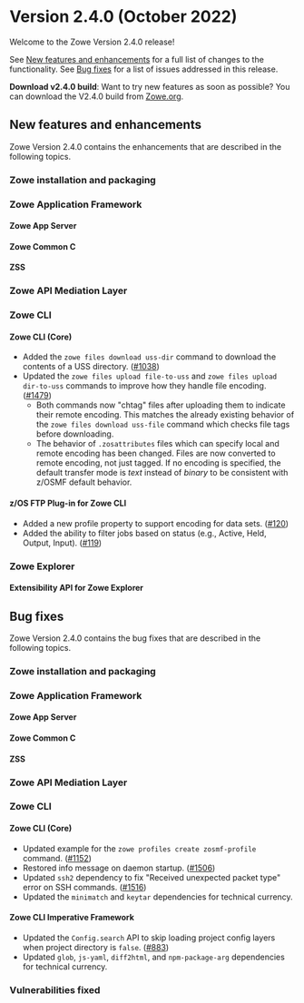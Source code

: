 # Version 2.4.0 (October 2022)

Welcome to the Zowe Version 2.4.0 release!

See [New features and enhancements](#new-features-and-enhancements) for a full list of changes to the functionality. See [Bug fixes](#bug-fixes) for a list of issues addressed in this release.

**Download v2.4.0 build**: Want to try new features as soon as possible? You can download the V2.4.0 build from [Zowe.org](https://www.zowe.org/download.html).

## New features and enhancements

Zowe Version 2.4.0 contains the enhancements that are described in the following topics.

### Zowe installation and packaging



### Zowe Application Framework

#### Zowe App Server 



#### Zowe Common C



#### ZSS



### Zowe API Mediation Layer



### Zowe CLI

#### Zowe CLI (Core)

- Added the `zowe files download uss-dir` command to download the contents of a USS directory. ([#1038](https://github.com/zowe/zowe-cli/issues/1038))
- Updated the `zowe files upload file-to-uss` and `zowe files upload dir-to-uss` commands to improve how they handle file encoding. ([#1479](https://github.com/zowe/zowe-cli/issues/1479))
    - Both commands now "chtag" files after uploading them to indicate their remote encoding. This matches the already existing behavior of the `zowe files download uss-file` command which checks file tags before downloading.
    - The behavior of `.zosattributes` files which can specify local and remote encoding has been changed. Files are now converted to remote encoding, not just tagged. If no encoding is specified, the default transfer mode is *text* instead of *binary* to be consistent with z/OSMF default behavior.

#### z/OS FTP Plug-in for Zowe CLI

- Added a new profile property to support encoding for data sets. ([#120](https://github.com/zowe/zowe-cli-ftp-plugin/pull/120))
- Added the ability to filter jobs based on status (e.g., Active, Held, Output, Input). ([#119](https://github.com/zowe/zowe-cli-ftp-plugin/pull/119))

### Zowe Explorer



#### Extensibility API for Zowe Explorer



## Bug fixes

Zowe Version 2.4.0 contains the bug fixes that are described in the following topics.

### Zowe installation and packaging



### Zowe Application Framework

#### Zowe App Server



#### Zowe Common C



#### ZSS



### Zowe API Mediation Layer



### Zowe CLI



#### Zowe CLI (Core)

- Updated example for the `zowe profiles create zosmf-profile` command. ([#1152](https://github.com/zowe/zowe-cli/issues/1152))
- Restored info message on daemon startup. ([#1506](https://github.com/zowe/zowe-cli/issues/1506))
- Updated `ssh2` dependency to fix "Received unexpected packet type" error on SSH commands. ([#1516](https://github.com/zowe/zowe-cli/issues/1516))
- Updated the `minimatch` and `keytar` dependencies for technical currency.

#### Zowe CLI Imperative Framework

- Updated the `Config.search` API to skip loading project config layers when project directory is `false`. ([#883](https://github.com/zowe/imperative/issues/883))
- Updated `glob`, `js-yaml`, `diff2html`, and `npm-package-arg` dependencies for technical currency.

### Vulnerabilities fixed
